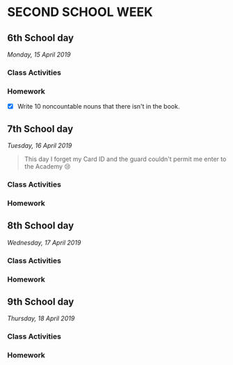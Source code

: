 # SECOND SCHOOL WEEK
## 6th School day
_Monday, 15 April 2019_

### Class Activities

### Homework
- [X] Write 10 noncountable nouns that there isn't in the book.

## 7th School day
_Tuesday, 16 April 2019_

> This day I forget my Card ID and the guard couldn't permit me enter to the Academy :cry:

### Class Activities

### Homework

## 8th School day
_Wednesday, 17 April 2019_

### Class Activities

### Homework

## 9th School day
_Thursday, 18 April 2019_

### Class Activities

### Homework

